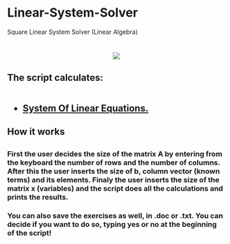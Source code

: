 # Linear-System-Solver
Square Linear System Solver (Linear Algebra)
# <center><img src="https://www.python.org/static/apple-touch-icon-72x72-precomposed.png"></center>
## <h2>The script calculates:<br><br><ul><li><a href="https://en.wikipedia.org/wiki/System_of_linear_equations">System Of Linear Equations.</a></li>
## <h2>How it works</h2>
## <h3>First the user decides the size of the matrix A by entering from the keyboard the number of rows and the number of columns. After this the user inserts the size of b, column vector (known terms) and its elements. Finaly the user inserts the size of the matrix x (variables) and the script does all the calculations and prints the results.</h3>
  
<h3>You can also save the exercises as well, in .doc or .txt. You can decide if you want to do so, typing yes or no at the beginning of the script!</h3>
